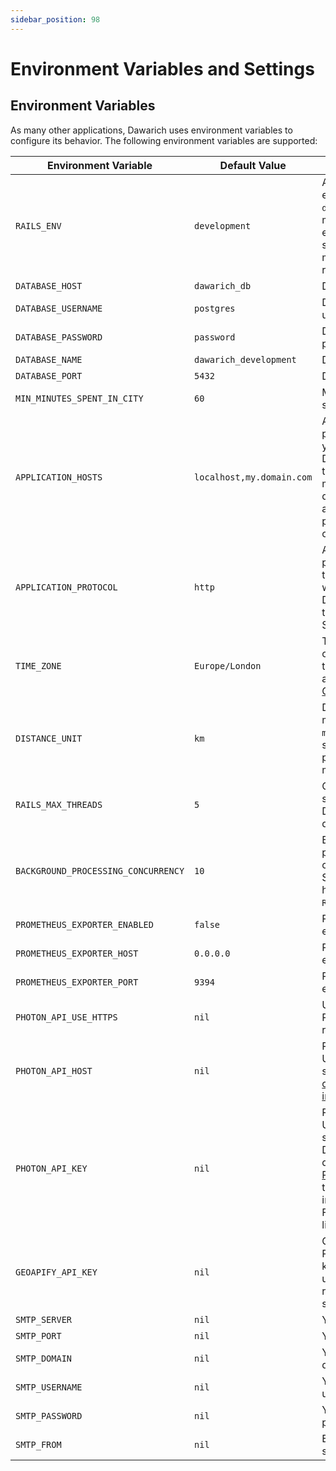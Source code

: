```yaml
---
sidebar_position: 98
---
```


# Environment Variables and Settings

## Environment Variables

As many other applications, Dawarich uses environment variables to configure its behavior. The following environment variables are supported:

| Environment Variable | Default Value | Description |
| -------------------- | ------------- | ----------- |
| `RAILS_ENV`          | `development` | Application environment. `development` value makes sure all errors will be shown explicitly, making easier remote debugging |
| `DATABASE_HOST`      | `dawarich_db` | Database host |
| `DATABASE_USERNAME`  | `postgres`    | Database username |
| `DATABASE_PASSWORD`  | `password`    | Database password |
| `DATABASE_NAME`      | `dawarich_development` | Database name |
| `DATABASE_PORT`      | `5432` | Database port |
| `MIN_MINUTES_SPENT_IN_CITY` | `60`   | Minimum minutes spent in a city |
| `APPLICATION_HOSTS`  | `localhost,my.domain.com`   | Application hosts, provide multiple if you want your Dawarich instance to be available by multiple domains/ip addresses. Don't put protocols here, only host names. |
| `APPLICATION_PROTOCOL` | `http` | Application protocol. Change to `https` if you want your Dawarich instance to be served via SSL |
| `TIME_ZONE`          | `Europe/London` | Time zone. Full list of supported timezones available on [Github](https://github.com/Freika/dawarich/issues/27#issuecomment-2094721396) |
| `DISTANCE_UNIT` | `km` | Distance unit. For miles, change to `mi`. All settings still should be provided in meters/kilometers |
| `RAILS_MAX_THREADS` | `5` | Connection pool size for the Dawarich database |
| `BACKGROUND_PROCESSING_CONCURRENCY` | `10` | Background processing concurrency. Should not be higher than `RAILS_MAX_THREADS`. |
| `PROMETHEUS_EXPORTER_ENABLED` | `false` | Prometheus exporter enabled |
| `PROMETHEUS_EXPORTER_HOST` | `0.0.0.0` | Prometheus exporter host |
| `PROMETHEUS_EXPORTER_PORT` | `9394` | Prometheus exporter port |
| `PHOTON_API_USE_HTTPS` | `nil` | Use HTTPS for Photon API requests |
| `PHOTON_API_HOST` | `nil` | Photon API host. Useful if you're self-hosting your [own Photon instance](https://dawarich.app/docs/tutorials/reverse-geocoding#setting-up-your-own-reverse-geocoding-service) |
| `PHOTON_API_KEY` | `nil` | Photon API key. Useful if you're supporting Dawarich development on [Patreon](https://www.patreon.com/c/freika/membership) and want to use Photon API instance hosted by Freika without any limits |
| `GEOAPIFY_API_KEY` | `nil` | Geoapify API key. Provide your own key if you want to use Geoapify reverse geocoding service |
| `SMTP_SERVER` | `nil` | Your SMTP server |
| `SMTP_PORT` | `nil` | Your SMTP port |
| `SMTP_DOMAIN` | `nil` | Your SMTP domain |
| `SMTP_USERNAME` | `nil` | Your SMTP username |
| `SMTP_PASSWORD` | `nil` | Your SMTP password |
| `SMTP_FROM` | `nil` | Email address to send emails from |
